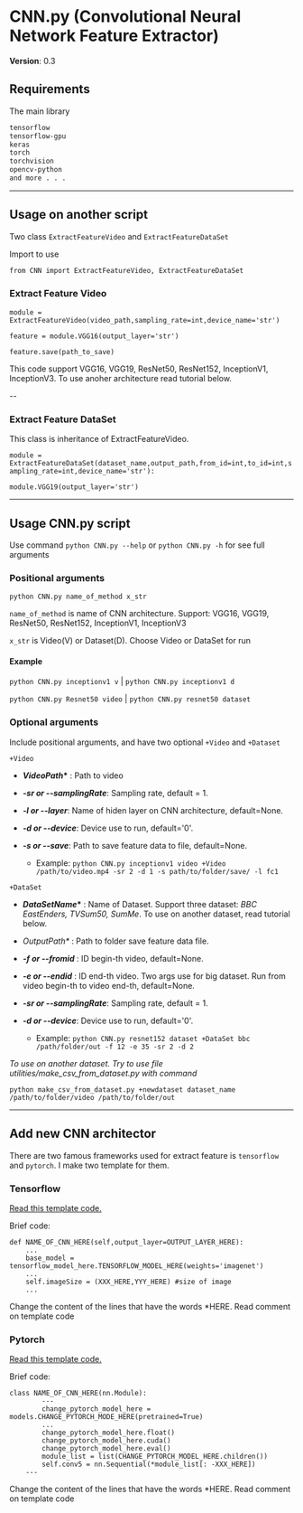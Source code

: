 # CNN.py (Convolutional Neural Network Feature Extractor)
__Version__: 0.3
## Requirements
The main library
``` bash
tensorflow
tensorflow-gpu
keras
torch
torchvision
opencv-python
and more . . . 
````
___
## Usage on another script
Two class ``ExtractFeatureVideo`` and ``ExtractFeatureDataSet``

Import to use

``` bash
from CNN import ExtractFeatureVideo, ExtractFeatureDataSet
```
### Extract Feature Video

`` module = ExtractFeatureVideo(video_path,sampling_rate=int,device_name='str')
``

`` feature = module.VGG16(output_layer='str')
``

`` feature.save(path_to_save)
``

This code support VGG16, VGG19, ResNet50, ResNet152, InceptionV1, InceptionV3. To use anoher architecture read tutorial below.

--

### Extract Feature DataSet

This class is inheritance of ExtractFeatureVideo. 

`` module = ExtractFeatureDataSet(dataset_name,output_path,from_id=int,to_id=int,sampling_rate=int,device_name='str'):
``

``module.VGG19(output_layer='str')
``

---

## Usage CNN.py script

Use command ``python CNN.py --help`` or ``python CNN.py -h``  for see full arguments

### Positional arguments

``python CNN.py name_of_method x_str
``

``name_of_method`` is name of CNN architecture. Support: VGG16, VGG19, ResNet50, ResNet152, InceptionV1, InceptionV3

``x_str`` is Video(V) or Dataset(D). Choose Video or DataSet for run

#### Example

``python CNN.py inceptionv1 v``  |    ``python CNN.py inceptionv1 d``

``python CNN.py Resnet50 video``  |    ``python CNN.py resnet50 dataset`` 

### Optional arguments

Include positional arguments, and have two optional ``+Video`` and ``+Dataset``

``+Video``

+ __*VideoPath**__ : Path to video

+ __*-sr or --samplingRate*__: Sampling rate, default = 1.

+ __*-l or --layer*__: Name of hiden layer on CNN architecture, default=None.

+ __*-d or --device*__: Device use to run, default='0'.

+ __*-s or --save*__: Path to save feature data to file, default=None.
    + Example: ``python CNN.py inceptionv1 video +Video /path/to/video.mp4 -sr 2 -d 1 -s path/to/folder/save/ -l fc1``

``+DataSet``

+ __*DataSetName**__ : Name of Dataset. Support three dataset: _*BBC EastEnders, TVSum50, SumMe*_. To use on another dataset, read tutorial below.

+ _OutputPath*_ : Path to folder save feature data file. 

+ __*-f or --fromid*__ : ID begin-th video, default=None.

+ __*-e or --endid*__ : ID end-th video. Two args use for big dataset. Run from video begin-th to video end-th, default=None.

+ __*-sr or --samplingRate*__: Sampling rate, default = 1.

+ __*-d or --device*__: Device use to run, default='0'.
    
    + Example: ``python CNN.py resnet152 dataset +DataSet bbc /path/folder/out -f 12 -e 35 -sr 2 -d 2``

_*To use on another dataset. Try to use file utilities/make_csv_from_dataset.py with command*_

``python make_csv_from_dataset.py +newdataset dataset_name /path/to/folder/video /path/to/folder/out``

---

## Add new CNN architector

There are two famous frameworks used for extract feature is ``tensorflow`` and ``pytorch``. I make two template for them.

### Tensorflow 

[Read this template code.](https://github.com/PhamThinh31/src-for-videosummarization/blob/master/template-tensorflow.py)

Brief code:

```
def NAME_OF_CNN_HERE(self,output_layer=OUTPUT_LAYER_HERE):
    ...
    base_model = tensorflow_model_here.TENSORFLOW_MODEL_HERE(weights='imagenet')
    ...
    self.imageSize = (XXX_HERE,YYY_HERE) #size of image
    ... 
```
Change the content of the lines that have the words *HERE. Read comment on template code

### Pytorch 

[Read this template code.](https://github.com/PhamThinh31/src-for-videosummarization/blob/master/template-pytorch.py)

Brief code:

```
class NAME_OF_CNN_HERE(nn.Module):
        ---
        change_pytorch_model_here = models.CHANGE_PYTORCH_MODE_HERE(pretrained=True)
        ...
        change_pytorch_model_here.float()
        change_pytorch_model_here.cuda()
        change_pytorch_model_here.eval()
        module_list = list(CHANGE_PYTORCH_MODEL_HERE.children())
        self.conv5 = nn.Sequential(*module_list[: -XXX_HERE]) 
    ---
```
Change the content of the lines that have the words *HERE. Read comment on template code
